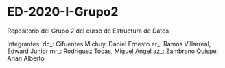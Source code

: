 # ED-2020-I-Grupo2
Repositorio del Grupo 2 del curso de Estructura de Datos

Integrantes:
dc_: Cifuentes Michuy, Daniel Ernesto
er_: Ramos Villarreal, Edward Junior
mr_: Rodriguez Tocas, Miguel Angel
az_: Zambrano Quispe, Arian Alberto
